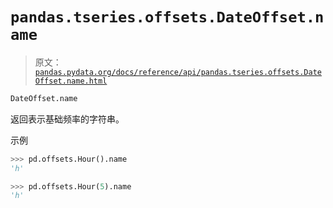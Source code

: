# `pandas.tseries.offsets.DateOffset.name`

> 原文：[`pandas.pydata.org/docs/reference/api/pandas.tseries.offsets.DateOffset.name.html`](https://pandas.pydata.org/docs/reference/api/pandas.tseries.offsets.DateOffset.name.html)

```py
DateOffset.name
```

返回表示基础频率的字符串。

示例

```py
>>> pd.offsets.Hour().name
'h' 
```

```py
>>> pd.offsets.Hour(5).name
'h' 
```
